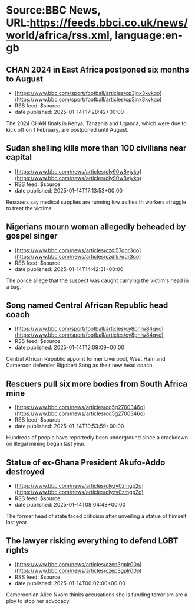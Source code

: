 # Source:BBC News, URL:https://feeds.bbci.co.uk/news/world/africa/rss.xml, language:en-gb

## CHAN 2024 in East Africa postponed six months to August
 - [https://www.bbc.com/sport/football/articles/cp3jnx3kvkqo](https://www.bbc.com/sport/football/articles/cp3jnx3kvkqo)
 - RSS feed: $source
 - date published: 2025-01-14T17:28:42+00:00

The 2024 CHAN finals in Kenya, Tanzania and Uganda, which were due to kick off on 1 February, are postponed until August.

## Sudan shelling kills more than 100 civilians near capital
 - [https://www.bbc.com/news/articles/cly90w8vjyko](https://www.bbc.com/news/articles/cly90w8vjyko)
 - RSS feed: $source
 - date published: 2025-01-14T17:13:53+00:00

Rescuers say medical supplies are running low as health workers struggle to treat the victims.

## Nigerians mourn woman allegedly beheaded by gospel singer
 - [https://www.bbc.com/news/articles/czdl57qqr3qo](https://www.bbc.com/news/articles/czdl57qqr3qo)
 - RSS feed: $source
 - date published: 2025-01-14T14:42:31+00:00

The police allege that the suspect was caught carrying the victim's head in a bag.

## Song named Central African Republic head coach
 - [https://www.bbc.com/sport/football/articles/cy8pnlw84qvo](https://www.bbc.com/sport/football/articles/cy8pnlw84qvo)
 - RSS feed: $source
 - date published: 2025-01-14T12:09:09+00:00

Central African Republic appoint former Liverpool, West Ham and Cameroon defender Rigobert Song as their new head coach.

## Rescuers pull six more bodies from South Africa mine
 - [https://www.bbc.com/news/articles/cq5g2700346o](https://www.bbc.com/news/articles/cq5g2700346o)
 - RSS feed: $source
 - date published: 2025-01-14T10:53:59+00:00

Hundreds of people have reportedly been underground since a crackdown on illegal mining began last year.

## Statue of ex-Ghana President Akufo-Addo destroyed
 - [https://www.bbc.com/news/articles/clyzv0zmgp2o](https://www.bbc.com/news/articles/clyzv0zmgp2o)
 - RSS feed: $source
 - date published: 2025-01-14T08:04:48+00:00

The former head of state faced criticism after unveiling a statue of himself last year.

## The lawyer risking everything to defend LGBT rights
 - [https://www.bbc.com/news/articles/czep3gplr00o](https://www.bbc.com/news/articles/czep3gplr00o)
 - RSS feed: $source
 - date published: 2025-01-14T00:02:00+00:00

Cameroonian Alice Nkom thinks accusations she is funding terrorism are a ploy to stop her advocacy.

